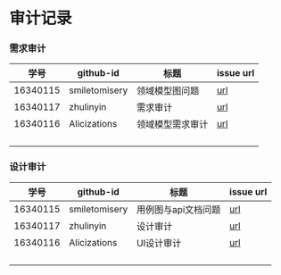 # 审计记录

### 需求审计


| 学号 | github-id | 标题 | issue url |
| ---- | --------- | ---- | --------- |
| 16340115 | smiletomisery | 领域模型图问题  |     [url](https://github.com/earn-big-money/Dashboard/issues/1)     |
| 16340117 | zhulinyin | 需求审计 | [url](https://github.com/kesongyueproject/EarnSpareMoney/issues/38) |
| 16340116 | Alicizations | 领域模型需求审计 | [url](https://github.com/moneydoge/moneydoge.github.io/issues/145) |
|      |           |      |           |
|      |           |      |           |
|      |           |      |           |
|      |           |      |           |



### 设计审计

| 学号 | github-id | 标题 | issue url |
| ---- | --------- | ---- | --------- |
|  16340115 | smiletomisery |  用例图与api文档问题  | [url](https://github.com/earn-big-money/Dashboard/issues/2) |
| 16340117 | zhulinyin | 设计审计 | [url](https://github.com/earn-big-money/Dashboard/issues/4) |
| 16340116 | Alicizations | UI设计审计 | [url](https://github.com/moneydoge/moneydoge.github.io/issues/144) |
|      |           |      |           |
|      |           |      |           |
|      |           |      |           |
|      |           |      |           |